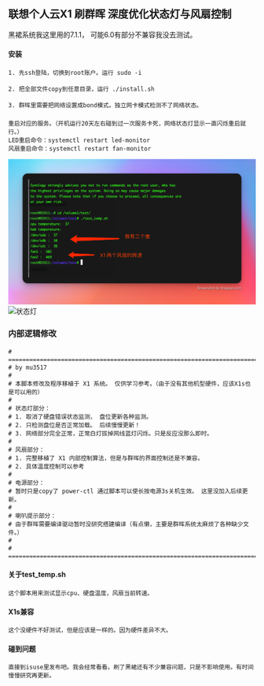 ## 联想个人云X1 刷群晖 深度优化状态灯与风扇控制

黑裙系统我这里用的7.1.1， 可能6.0有部分不兼容我没去测试。

#### 安装
    1. 先ssh登陆，切换到root账户。运行 sudo -i 

    2. 把全部文件copy到任意目录，运行 ./install.sh

    3. 群晖里需要把网络设置成bond模式。独立网卡模式检测不了网络状态。
    
####
    重启对应的服务。（开机运行20天左右碰到过一次服务卡死，网络状态灯显示一直闪烁重启就行。）
    LED重启命令：systemctl restart led-monitor
    风扇重启命令：systemctl restart fan-monitor
 
 ![运行测试程序](./images/1.png)
 ![状态灯](./images/2.png)

 ### 内部逻辑修改
    # ==============================================================================
    # by mu3517
    # 
    # 本脚本修改及程序移植于 X1 系统。 仅供学习参考。（由于没有其他机型硬件，应该X1s也是可以用的）
    #
    # 状态灯部分：
    # 1. 取消了硬盘错误状态监测， 盘位更新各种监测。
    # 2. 只检测盘位是否正常加载。 后续慢慢更新！
    # 3. 网络部分完全正常，正常白灯拔掉网线蓝灯闪烁。只是反应没那么即时。
    #
    # 风扇部分：
    # 1. 完整移植了 X1 内部控制算法，但是与群晖的界面控制还是不兼容。
    # 2. 具体温度控制可以参考
    #
    # 电源部分：
    # 暂时只是copy了 power-ctl 通过脚本可以使长按电源3s关机生效。 这里没加入后续更新。
    #
    # 喇叭提示部分：
    # 由于群晖需要编译驱动暂时没研究搭建编译（有点懒，主要是群晖系统太麻烦了各种缺少文件。）
    #
    # ==============================================================================


#### 关于test_temp.sh
    这个脚本用来测试显示cpu、硬盘温度，风扇当前转速。
    

#### X1s兼容
    这个没硬件不好测试，但是应该是一样的。因为硬件差异不大。

#### 碰到问题
    直接到isuse里发布吧。我会经常看看。刷了黑裙还有不少兼容问题，只是不影响使用。有时间慢慢研究再更新。

